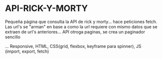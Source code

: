 # API-RICK-Y-MORTY
Pequeña página que consulta la API de rick y morty... hace peticiones fetch. Las url's se "arman" en base a como la url 
requiere con mismo datos que se extraen de url's anteriores... API otroga paginas, se crea un paginador sencillo

...
Responsive, HTML, CSS(grid, flexbox, keyframe para spinner), JS (import, export, fetch) 


